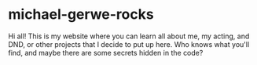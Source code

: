 # michael-gerwe-rocks
Hi all! This is my website where you can learn all about me, my acting, and DND, or other projects that I decide to put up here. Who knows what you'll find, and maybe there are some secrets hidden in the code?
